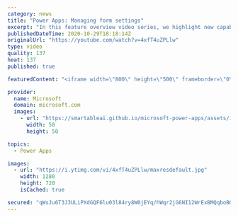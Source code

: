 ```yaml
---
category: news
title: "Power Apps: Managing form settings"
excerpt: "In this feature overview video series, we highlight new capabilities included in the latest update to Microsoft Power Apps.  Improvements to Microsoft Power Apps for managing form settings and events allow users to set various features on a form in the new modern designer.   Get the most out of Power"
publishedDateTime: 2020-10-29T18:18:14Z
originalUrl: "https://youtube.com/watch?v=4xfT4uZPLlw"
type: video
quality: 137
heat: 137
published: true

featuredContent: "<iframe width=\"800\" height=\"500\" frameborder=\"0\" src=\"https://www.youtube.com/embed/4xfT4uZPLlw\" allow=\"accelerometer; autoplay; encrypted-media; gyroscope; picture-in-picture\" allowfullscreen></iframe>"

provider:
  name: Microsoft
  domain: microsoft.com
  images:
    - url: "https://smartableai.github.io/microsoft-power-apps/assets/images/organizations/microsoft.com-50x50.jpg"
      width: 50
      height: 50

topics:
  - Power Apps

images:
  - url: "https://i.ytimg.com/vi/4xfT4uZPLlw/maxresdefault.jpg"
    width: 1280
    height: 720
    isCached: true

secured: "qWsJu6T3J3ULiPXdGQF6lu03l84ry8W0jEYq/hWqr2jG6NI12WrExBMQqboBOvG1XKi3jngQ8O5tlWryffHtMrRfVzfD9vrSCyuQuCYhsQXVoBVW1p+4cfsKdtHe/zVgTTjIFCdUMk0lZy2PWkbis6FJTlRNcKEWHOKbM4mS4yqRQroshWTxNDE9vFcSEltp/unBh+pLFN17ok4rHHKjjro7rWw1uTX/GaU9TYp/HgrZs5CejKyamdtJ6Hf2toToshe7ooHwYfKANqE6RQRLZ8p01KJOxB3We25VUAOifkauqjQZs75hihBFaVbJfzhRizam/OSF74ys9Ek0iXCusa1ga3Ecwq+5D4TRlhYkLLOCIuSfYlkrz/35BSw1Pk92I9ptd9hAa8fjWQdMGiwBjn+jTGQU5+BFbQImJVTBSLCz7sLe35FiVdeG/AeIgLXx;kSP277Fgt3Ev91gKGYW6Ng=="
---
```


